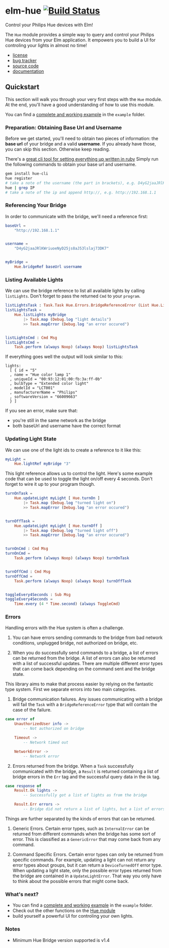 # elm-hue [![Build Status](https://travis-ci.org/damienklinnert/elm-hue.svg?branch=master)](https://travis-ci.org/damienklinnert/elm-hue)

Control your Philips Hue devices with Elm!

The `Hue` module provides a simple way to query and control your Philips Hue devices from
your Elm application. It empowers you to build a UI for controling your lights in almost no time!

- [license](https://github.com/damienklinnert/elm-hue/issues/blob/master/LICENSE)
- [bug tracker](https://github.com/damienklinnert/elm-hue/issues)
- [source code](https://github.com/damienklinnert/elm-hue)
- [documentation](http://package.elm-lang.org/packages/damienklinnert/elm-hue/latest/)


## Quickstart

This section will walk you through your very first steps with the `Hue` module. At the end, you'll
have a good understanding of how to use this module.

You can find a [complete and working example](https://github.com/damienklinnert/elm-hue/blob/master/src/Hue.elm) in the
`example` folder.

### Preparation: Obtaining Base Url and Username

Before we get started, you'll need to obtain two pieces of information: the **base url** of your
bridge and a valid **username**. If you already have those, you can skip this section. Otherwise
keep reading.

There's a [great cli tool for setting everything up written in ruby](https://github.com/birkirb/hue-cli)
Simply run the following commands to obtain your base url and username.

```bash
gem install hue-cli
hue register
# take a note of the username (the part in brackets), e.g. D4yG2jaaJRlKWriuoeNyD25js8aJ53lslaj73DK7
hue | grep IP
# take a note of the ip and append http://, e.g. http://192.168.1.1
```


### Referencing Your Bridge

In order to communicate with the bridge, we'll need a reference first:

```elm
baseUrl =
    "http://192.168.1.1"


username =
    "D4yG2jaaJRlKWriuoeNyD25js8aJ53lslaj73DK7"


myBridge =
    Hue.bridgeRef baseUrl username
```

### Listing Available Lights

We can use the bridge reference to list all available lights by calling `listLights`. Don't forget
to pass the returned `Cmd` to your `program`.

```elm
listLightsTask : Task.Task Hue.Errors.BridgeReferenceError (List Hue.LightDetails)
listLightsTask =
    Hue.listLights myBridge
        |> Task.map (Debug.log "light details")
        >> Task.mapError (Debug.log "an error occured")


listLightsCmd : Cmd Msg
listLightsCmd =
    Task.perform (always Noop) (always Noop) listLightsTask
```

If everything goes well the output will look similar to this:

```
lights:
  [ { id = "5"
  , name = "Hue color lamp 1"
  , uniqueId = "00:93:12:01:00:fb:3a:ff-0b"
  , bulbType = "Extended color light"
  , modelId = "LCT001"
  , manufacturerName = "Philips"
  , softwareVersion = "66009663"
  } ]
```

If you see an error, make sure that:

 - you're still in the same network as the bridge
 - both baseUrl and username have the correct format


### Updating Light State

We can use one of the light ids to create a reference to it like this:

```elm
myLight =
    Hue.lightRef myBridge "3"
```

This light reference allows us to control the light. Here's some example code that can be used to toggle the light on/off
every 4 seconds. Don't forget to wire it up to your program though.

```elm
turnOnTask =
    Hue.updateLight myLight [ Hue.turnOn ]
        |> Task.map (Debug.log "turned light on")
        >> Task.mapError (Debug.log "an error occured")


turnOffTask =
    Hue.updateLight myLight [ Hue.turnOff ]
        |> Task.map (Debug.log "turned light off")
        >> Task.mapError (Debug.log "an error occured")


turnOnCmd : Cmd Msg
turnOnCmd =
    Task.perform (always Noop) (always Noop) turnOnTask


turnOffCmd : Cmd Msg
turnOffCmd =
    Task.perform (always Noop) (always Noop) turnOffTask


toggleEvery4Seconds : Sub Msg
toggleEvery4Seconds =
    Time.every (4 * Time.second) (always ToggleCmd)

```


### Errors

Handling errors with the Hue system is often a challenge.

1. You can have errors sending commands to the bridge from bad network conditions, unplugged bridge, not authorized on bridge, etc.

2. When you do successfully send commands to a bridge, a list of errors can be returned from the bridge. A list of errors can also be returned with a list of successful updates. 
There are multiple different error types that can come back depending on the command sent and the bridge state. 
 
This library aims to make that process easier by relying on the fantastic type system. First we separate errors into two main categories.

1. Bridge communication failures. Any issues communicating with a bridge will fail the `Task` with a `BridgeReferenceError` type that will contain the case of the failure.

```elm
case error of
    UnauthorizedUser info ->
        -- Not authorized on bridge

    Timeout ->
        -- Network timed out

    NetworkError ->
        -- Network error
```

2. Errors returned from the bridge. When a `Task` successfully communicated with the bridge, a `Result` is returned containing
a list of bridge errors in the `Err` tag and the successful query data in the `Ok` tag.

```elm
case response of
    Result.Ok lights ->
        -- Successfully got a list of lights as from the bridge

    Result.Err errors ->
        -- Bridge did not return a list of lights, but a list of errors instead
```

Things are further separated by the kinds of errors that can be returned. 

1. Generic Errors. Certain error types, such as `InternalError` can be returned from different commands when the
 bridge has some sort of error. This is classified as a `GenericError` that may come back from any command.

2. Command Specific Errors. Certain error types can only be returned from specific commands. For example, updating a light can not 
return any error types about groups, but it can return a `DeviceTurnedOff` error type. When updating a light state, only the possible error
types returned from the bridge are contained in a `UpdateLightError`. That way you only have to think about the possible errors that might come back.

### What's next?

- You can find a [complete and working example](https://github.com/damienklinnert/elm-hue/blob/master/src/Hue.elm) in the
`example` folder.
- Check out the other functions on the [Hue module](http://package.elm-lang.org/packages/damienklinnert/elm-hue/latest/Hue)
- build yourself a powerful UI for controling your own lights.

### Notes

- Minimum Hue Bridge version supported is v1.4

